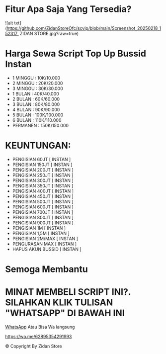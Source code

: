 # Fitur Apa Saja Yang Tersedia?

![alt txt](https://github.com/ZidanStoreOfc/scvip/blob/main/Screenshot_20250218_152317_ ZIDAN STORE.jpg?raw=true)


# Harga Sewa Script Top Up Bussid Instan
- 1 MINGGU : 10K/10.000
- 2 MINGGU : 20K/20.000
- 3 MINGGU : 30K/30.000
- 1 BULAN : 40K/40.000
- 2 BULAN : 60K/60.000
- 3 BULAN : 80K/80.000
- 4 BULAN : 90K/90.000
- 5 BULAN : 100K/100.000
- 6 BULAN : 110K/110.000
- PERMANEN : 150K/150.000

# KEUNTUNGAN:
- PENGISIAN 60JT [ INSTAN ]
- PENGISIAN 150JT [ INSTAN ]
- PENGISIAN 200JT [ INSTAN ]
- PENGISIAN 250JT [ INSTAN ]
- PENGISIAN 300JT [ INSTAN ]
- PENGISIAN 350JT [ INSTAN ]
- PENGISIAN 400JT [ INSTAN ]
- PENGISIAN 450JT [ INSTAN ]
- PENGISIAN 500JT [ INSTAN ]
- PENGISIAN 600JT [ INSTAN ]
- PENGISIAN 700JT [ INSTAN ]
- PENGISIAN 800JT [ INSTAN ]
- PENGISIAN 900JT [ INSTAN ]
- PENGISIAN 1M [ INSTAN ]
- PENGISIAN 1,5M [ INSTAN ]
- PENGISIAN 2M/MAX [ INSTAN ]
- PENGURASAN MAX [ INSTAN ]
- HAPUS AKUN BUSSID [ INSTAN ]

# Semoga Membantu

# MINAT MEMBELI SCRIPT INI?. SILAHKAN KLIK TULISAN "WHATSAPP" DI BAWAH INI

[WhatsApp](https://wa.me/62895354291993)
Atau Bisa Wa langsung

https://wa.me/62895354291993

© Copyright By Zidan Store

